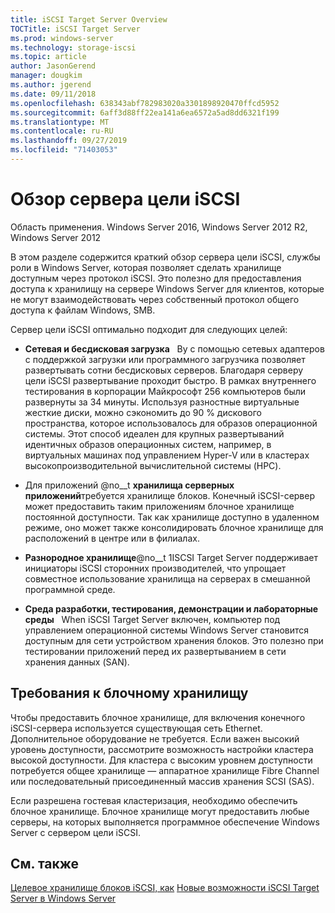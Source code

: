 ```yaml
---
title: iSCSI Target Server Overview
TOCTitle: iSCSI Target Server
ms.prod: windows-server
ms.technology: storage-iscsi
ms.topic: article
author: JasonGerend
manager: dougkim
ms.author: jgerend
ms.date: 09/11/2018
ms.openlocfilehash: 638343abf782983020a3301898920470ffcd5952
ms.sourcegitcommit: 6aff3d88ff22ea141a6ea6572a5ad8dd6321f199
ms.translationtype: MT
ms.contentlocale: ru-RU
ms.lasthandoff: 09/27/2019
ms.locfileid: "71403053"
---
```

# <a name="iscsi-target-server-overview"></a>Обзор сервера цели iSCSI

Область применения. Windows Server 2016, Windows Server 2012 R2, Windows Server 2012

В этом разделе содержится краткий обзор сервера цели iSCSI, службы роли в Windows Server, которая позволяет сделать хранилище доступным через протокол iSCSI. Это полезно для предоставления доступа к хранилищу на сервере Windows Server для клиентов, которые не могут взаимодействовать через собственный протокол общего доступа к файлам Windows, SMB.

Сервер цели iSCSI оптимально подходит для следующих целей:

* **Сетевая и бесдисковая загрузка**   By с помощью сетевых адаптеров с поддержкой загрузки или программного загрузчика позволяет развертывать сотни бесдисковых серверов. Благодаря серверу цели iSCSI развертывание проходит быстро. В рамках внутреннего тестирования в корпорации Майкрософт 256 компьютеров были развернуты за 34 минуты. Используя разностные виртуальные жесткие диски, можно сэкономить до 90 % дискового пространства, которое использовалось для образов операционной системы. Этот способ идеален для крупных развертываний идентичных образов операционных систем, например, в виртуальных машинах под управлением Hyper-V или в кластерах высокопроизводительной вычислительной системы (HPC).

* Для приложений @no__t **хранилища серверных приложений**требуется хранилище блоков. Конечный iSCSI-сервер может предоставить таким приложениям блочное хранилище постоянной доступности. Так как хранилище доступно в удаленном режиме, оно может также консолидировать блочное хранилище для расположений в центре или в филиалах.

* **Разнородное хранилище**@no__t 1ISCSI Target Server поддерживает инициаторы iSCSI сторонних производителей, что упрощает совместное использование хранилища на серверах в смешанной программной среде.

* **Среда разработки, тестирования, демонстрации и лабораторные среды**   When iSCSI Target Server включен, компьютер под управлением операционной системы Windows Server становится доступным для сети устройством хранения блоков. Это полезно при тестировании приложений перед их развертыванием в сети хранения данных (SAN).

## <a name="block-storage-requirements"></a>Требования к блочному хранилищу

Чтобы предоставить блочное хранилище, для включения конечного iSCSI-сервера используется существующая сеть Ethernet. Дополнительное оборудование не требуется. Если важен высокий уровень доступности, рассмотрите возможность настройки кластера высокой доступности. Для кластера с высоким уровнем доступности потребуется общее хранилище — аппаратное хранилище Fibre Channel или последовательный присоединенный массив хранения SCSI (SAS).

Если разрешена гостевая кластеризация, необходимо обеспечить блочное хранилище. Блочное хранилище могут предоставить любые серверы, на которых выполняется программное обеспечение Windows Server с сервером цели iSCSI.

## <a name="see-also"></a>См. также

[Целевое хранилище блоков iSCSI, как](https://docs.microsoft.com/previous-versions/windows/it-pro/windows-server-2012-R2-and-2012/hh848268(v%3dws.11))  
[Новые возможности iSCSI Target Server в Windows Server](https://docs.microsoft.com/previous-versions/windows/it-pro/windows-server-2012-R2-and-2012/dn305893(v%3dws.11))

